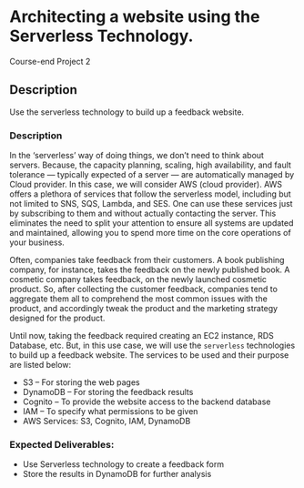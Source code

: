 # Architecting a website using the Serverless Technology.

Course-end Project 2

## Description

Use the serverless technology to build up a feedback website.

### Description

In the ‘serverless’ way of doing things, we don’t need to think about servers. Because, the capacity planning, scaling, high availability, and fault tolerance — typically expected of a server — are automatically managed by Cloud provider. In this case, we will consider AWS (cloud provider). AWS offers a plethora of services that follow the serverless model, including but not limited to SNS, SQS, Lambda, and SES. One can use these services just by subscribing to them and without actually contacting the server. This eliminates the need to split your attention to ensure all systems are updated and maintained, allowing you to spend more time on the core operations of your business.

Often, companies take feedback from their customers. A book publishing company, for instance, takes the feedback on the newly published book. A cosmetic company takes feedback, on the newly launched cosmetic product. So, after collecting the customer feedback, companies tend to aggregate them all to comprehend the most common issues with the product, and accordingly tweak the product and the marketing strategy designed for the product.

Until now, taking the feedback required creating an EC2 instance, RDS Database, etc. But, in this use case, we will use the `serverless` technologies to build up a feedback website. The services to be used and their purpose are listed below:

- S3 – For storing the web pages
- DynamoDB – For storing the feedback results
- Cognito – To provide the website access to the backend database
- IAM – To specify what permissions to be given
- AWS Services: S3, Cognito, IAM, DynamoDB

### Expected Deliverables:

- Use Serverless technology to create a feedback form
- Store the results in DynamoDB for further analysis